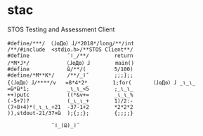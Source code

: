 # stac

STOS Testing and Assessment Client

    #define/***/ （ɺʘДʘ）ɺ/*2018*/long/**/int
    /**/#include  <stdio.h>/**STOS Client**/
    #define            ¯ا_/**/        return
    /*M*J*/           （ɺʘДʘ）ɺ        main()
    #define            ὢ/**/(         5/100)
    #define/*M**K*/    /**/_ا¯        ;;;};;
    {（ɺʘДʘ）ɺ/****/v   =8*4*2*        1;for(      （ɺʘДʘ）ɺ _ɩ_ɩ_
    =ὢ*ὢ*1;            _ɩ_ɩ_<5        ;_ɩ_ɩ_
    ++)putc            ((*&v+=        _ɩ_ɩ_%
    (-5+7)?            (_ɩ_ɩ_+        1)/2:-
    (7+8+4)*(_ɩ_ɩ_+21  -37-1+2        *2*2*2
    )),stdout-21/37+ὢ  );{;;};        {;;;;}
    
                  ¯ا_(ὢ)_ا¯

